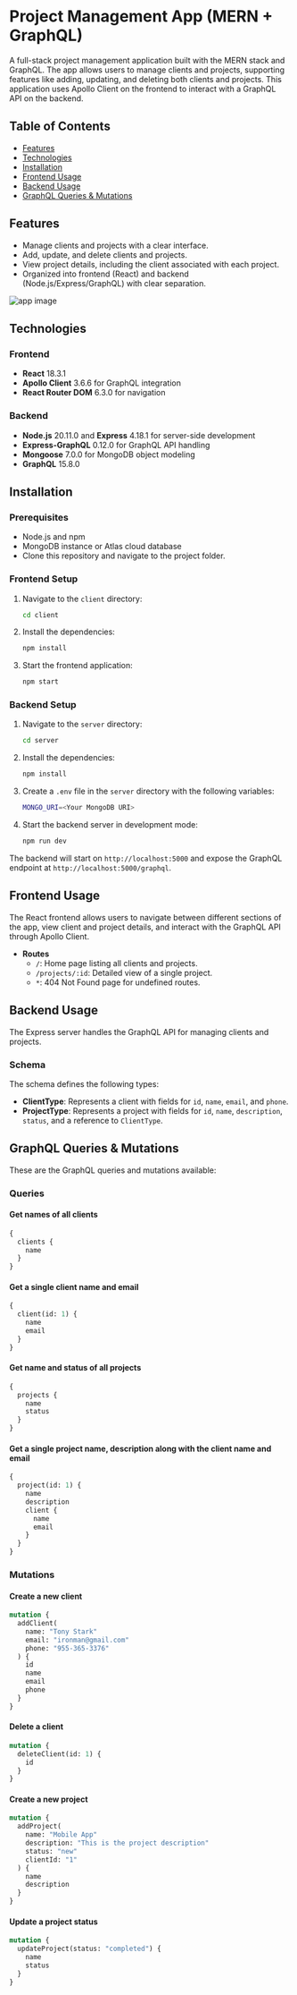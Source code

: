 # Project Management App (MERN + GraphQL)

A full-stack project management application built with the MERN stack and GraphQL. The app allows users to manage clients and projects, supporting features like adding, updating, and deleting both clients and projects. This application uses Apollo Client on the frontend to interact with a GraphQL API on the backend.

## Table of Contents

- [Features](#features)
- [Technologies](#technologies)
- [Installation](#installation)
- [Frontend Usage](#frontend-usage)
- [Backend Usage](#backend-usage)
- [GraphQL Queries & Mutations](#graphql-queries--mutations)

## Features

- Manage clients and projects with a clear interface.
- Add, update, and delete clients and projects.
- View project details, including the client associated with each project.
- Organized into frontend (React) and backend (Node.js/Express/GraphQL) with clear separation.

![app image](./assets/image.png)

## Technologies

### Frontend

- **React** 18.3.1
- **Apollo Client** 3.6.6 for GraphQL integration
- **React Router DOM** 6.3.0 for navigation

### Backend

- **Node.js** 20.11.0 and **Express** 4.18.1 for server-side development
- **Express-GraphQL** 0.12.0 for GraphQL API handling
- **Mongoose** 7.0.0 for MongoDB object modeling
- **GraphQL** 15.8.0

## Installation

### Prerequisites

- Node.js and npm
- MongoDB instance or Atlas cloud database
- Clone this repository and navigate to the project folder.

### Frontend Setup

1. Navigate to the `client` directory:

   ```bash
   cd client
   ```

2. Install the dependencies:

   ```bash
   npm install
   ```

3. Start the frontend application:

   ```bash
   npm start
   ```

### Backend Setup

1. Navigate to the `server` directory:

   ```bash
   cd server
   ```

2. Install the dependencies:

   ```bash
   npm install
   ```

3. Create a `.env` file in the `server` directory with the following variables:

   ```bash
   MONGO_URI=<Your MongoDB URI>
   ```

4. Start the backend server in development mode:

   ```bash
   npm run dev
   ```

The backend will start on `http://localhost:5000` and expose the GraphQL endpoint at `http://localhost:5000/graphql`.

## Frontend Usage

The React frontend allows users to navigate between different sections of the app, view client and project details, and interact with the GraphQL API through Apollo Client.

- **Routes**
  - `/`: Home page listing all clients and projects.
  - `/projects/:id`: Detailed view of a single project.
  - `*`: 404 Not Found page for undefined routes.

## Backend Usage

The Express server handles the GraphQL API for managing clients and projects.

### Schema

The schema defines the following types:

- **ClientType**: Represents a client with fields for `id`, `name`, `email`, and `phone`.
- **ProjectType**: Represents a project with fields for `id`, `name`, `description`, `status`, and a reference to `ClientType`.

## GraphQL Queries & Mutations

These are the GraphQL queries and mutations available:

### Queries

#### Get names of all clients

```graphql
{
  clients {
    name
  }
}
```

#### Get a single client name and email

```graphql
{
  client(id: 1) {
    name
    email
  }
}
```

#### Get name and status of all projects

```graphql
{
  projects {
    name
    status
  }
}
```

#### Get a single project name, description along with the client name and email

```graphql
{
  project(id: 1) {
    name
    description
    client {
      name
      email
    }
  }
}
```

### Mutations

#### Create a new client

```graphql
mutation {
  addClient(
    name: "Tony Stark"
    email: "ironman@gmail.com"
    phone: "955-365-3376"
  ) {
    id
    name
    email
    phone
  }
}
```

#### Delete a client

```graphql
mutation {
  deleteClient(id: 1) {
    id
  }
}
```

#### Create a new project

```graphql
mutation {
  addProject(
    name: "Mobile App"
    description: "This is the project description"
    status: "new"
    clientId: "1"
  ) {
    name
    description
  }
}
```

#### Update a project status

```graphql
mutation {
  updateProject(status: "completed") {
    name
    status
  }
}
```
